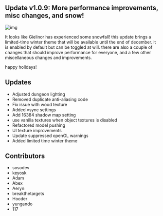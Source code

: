 ## Update v1.0.9: More performance improvements, misc changes, and snow!

![img](https://i.imgur.com/CCfQKLd.png)

It looks like Gielinor has experienced some snowfall!
this update brings a limited-time winter theme that will be available until the end of december. it is enabled by default but can be toggled at will.
there are also a couple of changes that should improve performance for everyone, and a few other miscellaneous changes and improvements.

happy holidays!

## Updates
* Adjusted dungeon lighting 
* Removed duplicate anti-aliasing code 
* Fix issue with wood texture
* Added vsync settings
* Add 16384 shadow map setting
* use vanilla textures when object textures is disabled
* Refactored model pushing
* UI texture improvements
* Update suppressed openGL warnings
* Added limited time winter theme

## Contributors
* sosodev
* keyosk
* Adam
* Abex
* Aeryn
* breakthetargets
* Hooder
* yungando
* 117

